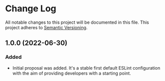 # Change Log

All notable changes to this project will be documented in this file.
This project adheres to [Semantic Versioning](http://semver.org/).

## 1.0.0 (2022-06-30)

### Added

* Initial proposal was added. It's a stable first default ESLint configuration
  with the aim of providing developers with a starting point.
